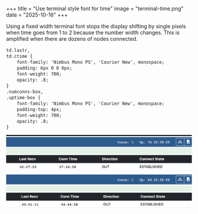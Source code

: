 +++
title = "Use terminal style font for time"
image = "terminal-time.png"
date = "2025-10-16"
+++

Using a fixed width terminal font stops the display shifting by single pixels when time goes from 1 to 2 because the number width changes. This is amplified when there are dozens of nodes connected.

<!--more-->

```
td.lastr,
td.ctime {
    font-family: 'Nimbus Mono PS', 'Courier New', monospace;
    padding: 6px 0 0 6px;
    font-weight: 700;
    opacity: .8;
}
.numconns-box,
.uptime-box {
    font-family: 'Nimbus Mono PS', 'Courier New', monospace;
    padding-top: 4px;
    font-weight: 700;
    opacity: .8;
}
```

![terminal-time](terminal-time.png)

